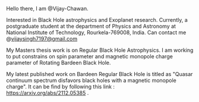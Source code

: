  Hello there, I am @Vijay-Chawan.
 
 Interested in Black Hole astrophysics and Exoplanet research.
 Currently, a postgraduate student at the department of Physics and Astronomy at National Institute of Technology, Rourkela-769008, India.
 Can contact me @vijaysingh7197@gmail.com
 
My Masters thesis work is on Regular Black Hole Astrophysics. I am working to put constrains on spin parameter and magnetic monopole charge parameter of Rotating Bardeen Black Hole.

My latest published work on Bardeen Regular Black Hole is titled as "Quasar continuum spectrum disfavors black holes with a magnetic monopole charge". It can be find by following this link : https://arxiv.org/abs/2112.05385 .

<!---
Vijay-Chawan/Vijay-Chawan is a ✨ special ✨ repository because its `README.md` (this file) appears on your GitHub profile.
You can click the Preview link to take a look at your changes.
--->
